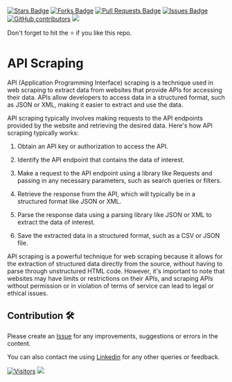 <a href="https://github.com/drshahizan/special-topic-data-engineering/stargazers"><img src="https://img.shields.io/github/stars/drshahizan/special-topic-data-engineering" alt="Stars Badge"/></a>
<a href="https://github.com/drshahizan/special-topic-data-engineering/network/members"><img src="https://img.shields.io/github/forks/drshahizan/special-topic-data-engineering" alt="Forks Badge"/></a>
<a href="https://github.com/drshahizan/special-topic-data-engineering/pulls"><img src="https://img.shields.io/github/issues-pr/drshahizan/special-topic-data-engineering" alt="Pull Requests Badge"/></a>
<a href="https://github.com/drshahizan/special-topic-data-engineering/issues"><img src="https://img.shields.io/github/issues/drshahizan/special-topic-data-engineering" alt="Issues Badge"/></a>
<a href="https://github.com/drshahizan/special-topic-data-engineering/graphs/contributors"><img alt="GitHub contributors" src="https://img.shields.io/github/contributors/drshahizan/special-topic-data-engineering?color=2b9348"></a>
![](https://visitor-badge.glitch.me/badge?page_id=drshahizan/special-topic-data-engineering)

Don't forget to hit the :star: if you like this repo.

# API Scraping
API (Application Programming Interface) scraping is a technique used in web scraping to extract data from websites that provide APIs for accessing their data. APIs allow developers to access data in a structured format, such as JSON or XML, making it easier to extract and use the data.

API scraping typically involves making requests to the API endpoints provided by the website and retrieving the desired data. Here's how API scraping typically works:

1. Obtain an API key or authorization to access the API.

2. Identify the API endpoint that contains the data of interest.

3. Make a request to the API endpoint using a library like Requests and passing in any necessary parameters, such as search queries or filters.

4. Retrieve the response from the API, which will typically be in a structured format like JSON or XML.

5. Parse the response data using a parsing library like JSON or XML to extract the data of interest.

6. Save the extracted data in a structured format, such as a CSV or JSON file.

API scraping is a powerful technique for web scraping because it allows for the extraction of structured data directly from the source, without having to parse through unstructured HTML code. However, it's important to note that websites may have limits or restrictions on their APIs, and scraping APIs without permission or in violation of terms of service can lead to legal or ethical issues.

## Contribution 🛠️
Please create an [Issue](https://github.com/drshahizan/special-topic-data-engineering/issues) for any improvements, suggestions or errors in the content.

You can also contact me using [Linkedin](https://www.linkedin.com/in/drshahizan/) for any other queries or feedback.

[![Visitors](https://api.visitorbadge.io/api/visitors?path=https%3A%2F%2Fgithub.com%2Fdrshahizan&labelColor=%23697689&countColor=%23555555&style=plastic)](https://visitorbadge.io/status?path=https%3A%2F%2Fgithub.com%2Fdrshahizan)
![](https://hit.yhype.me/github/profile?user_id=81284918)

